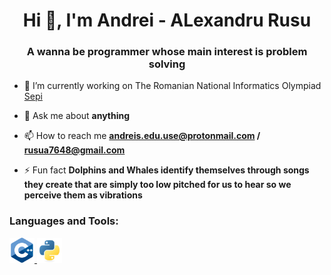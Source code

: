<h1 align="center">Hi 👋, I'm Andrei - ALexandru Rusu</h1>
<h3 align="center">A wanna be programmer whose main interest is problem solving</h3>

- 🔭 I’m currently working on The Romanian National Informatics Olympiad [Sepi](https://sepi.ro/)

- 💬 Ask me about **anything**

- 📫 How to reach me **andreis.edu.use@protonmail.com / rusua7648@gmail.com**

- ⚡ Fun fact **Dolphins and Whales identify themselves through songs they create that are simply too low pitched for us to hear so we perceive them as vibrations**

<h3 align="left"></h3>
<p align="left">
</p>

<h3 align="left">Languages and Tools:</h3>
<p align="left"> <a href="https://www.w3schools.com/cpp/" target="_blank" rel="noreferrer"> <img src="https://raw.githubusercontent.com/devicons/devicon/master/icons/cplusplus/cplusplus-original.svg" alt="cplusplus" width="40" height="40"/> </a> <a href="https://www.python.org" target="_blank" rel="noreferrer"> <img src="https://raw.githubusercontent.com/devicons/devicon/master/icons/python/python-original.svg" alt="python" width="40" height="40"/> </a> </p>
